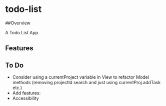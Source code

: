 # todo-list

##Overview

A Todo List App

<!-- #### Live Link : [Todo](https://todo.netlify.app/) -->

## Features

## To Do

- Consider using a currentProject variable in View to refactor Model methods (removing projectId search and just using currentProj.addTask etc.)
- Add features:
- Accessibility
